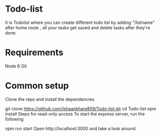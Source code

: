 # Todo-list
It is Todolist where you can create different todo list by adding "/listname" after home route , all your tasks get saved and delete tasks after they're done. 
# Requirements
Node 8
Git


# Common setup
Clone the repo and install the dependencies.

git clone https://github.com/Ishaankhare859/Todo-list.git
cd Todo-list
npm install
Steps for read-only access
To start the express server, run the following

npm run start
Open http://localhost:3000 and take a look around.
